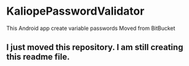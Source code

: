 # KaliopePasswordValidator
This Android app create variable passwords Moved from BitBucket


## I just moved this repository. I am still creating this readme file.
